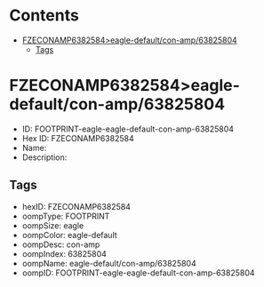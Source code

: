 



Contents
========

* [FZECONAMP6382584>eagle-default/con-amp/63825804](#fzeconamp6382584eagle-defaultcon-amp63825804)
	* [Tags](#tags)

# FZECONAMP6382584>eagle-default/con-amp/63825804

- ID: FOOTPRINT-eagle-eagle-default-con-amp-63825804
- Hex ID: FZECONAMP6382584
- Name: 
- Description: 

## Tags

- hexID: FZECONAMP6382584
- oompType: FOOTPRINT
- oompSize: eagle
- oompColor: eagle-default
- oompDesc: con-amp
- oompIndex: 63825804
- oompName: eagle-default/con-amp/63825804
- oompID: FOOTPRINT-eagle-eagle-default-con-amp-63825804
